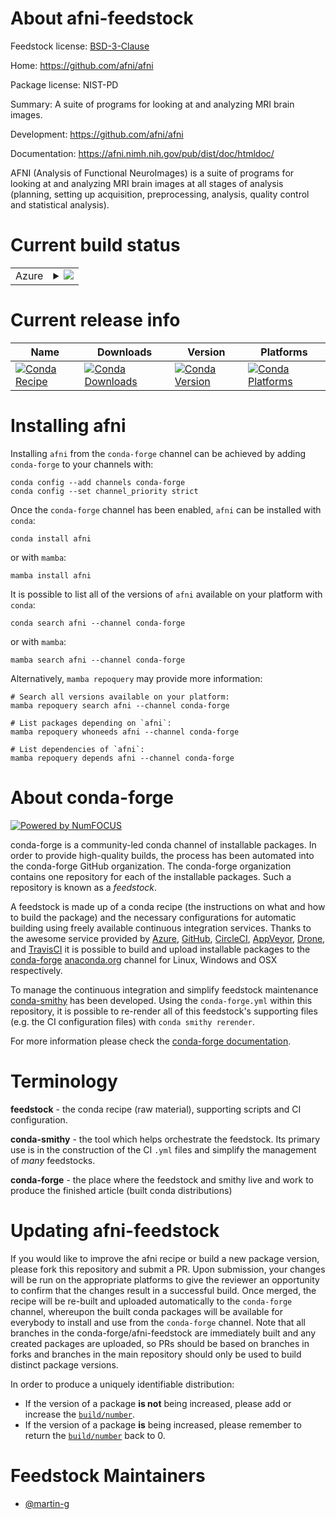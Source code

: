About afni-feedstock
====================

Feedstock license: [BSD-3-Clause](https://github.com/conda-forge/afni-feedstock/blob/main/LICENSE.txt)

Home: https://github.com/afni/afni

Package license: NIST-PD

Summary: A suite of programs for looking at and analyzing MRI brain images.

Development: https://github.com/afni/afni

Documentation: https://afni.nimh.nih.gov/pub/dist/doc/htmldoc/

AFNI (Analysis of Functional NeuroImages) is a suite of programs for looking at and analyzing MRI brain images at all stages of analysis (planning, setting up acquisition, preprocessing, analysis, quality control and statistical analysis).

Current build status
====================


<table>
    
  <tr>
    <td>Azure</td>
    <td>
      <details>
        <summary>
          <a href="https://dev.azure.com/conda-forge/feedstock-builds/_build/latest?definitionId=25083&branchName=main">
            <img src="https://dev.azure.com/conda-forge/feedstock-builds/_apis/build/status/afni-feedstock?branchName=main">
          </a>
        </summary>
        <table>
          <thead><tr><th>Variant</th><th>Status</th></tr></thead>
          <tbody><tr>
              <td>linux_64_numpy1.22python3.10.____cpython</td>
              <td>
                <a href="https://dev.azure.com/conda-forge/feedstock-builds/_build/latest?definitionId=25083&branchName=main">
                  <img src="https://dev.azure.com/conda-forge/feedstock-builds/_apis/build/status/afni-feedstock?branchName=main&jobName=linux&configuration=linux%20linux_64_numpy1.22python3.10.____cpython" alt="variant">
                </a>
              </td>
            </tr><tr>
              <td>linux_64_numpy1.22python3.9.____cpython</td>
              <td>
                <a href="https://dev.azure.com/conda-forge/feedstock-builds/_build/latest?definitionId=25083&branchName=main">
                  <img src="https://dev.azure.com/conda-forge/feedstock-builds/_apis/build/status/afni-feedstock?branchName=main&jobName=linux&configuration=linux%20linux_64_numpy1.22python3.9.____cpython" alt="variant">
                </a>
              </td>
            </tr><tr>
              <td>linux_64_numpy1.23python3.11.____cpython</td>
              <td>
                <a href="https://dev.azure.com/conda-forge/feedstock-builds/_build/latest?definitionId=25083&branchName=main">
                  <img src="https://dev.azure.com/conda-forge/feedstock-builds/_apis/build/status/afni-feedstock?branchName=main&jobName=linux&configuration=linux%20linux_64_numpy1.23python3.11.____cpython" alt="variant">
                </a>
              </td>
            </tr><tr>
              <td>linux_64_numpy1.26python3.12.____cpython</td>
              <td>
                <a href="https://dev.azure.com/conda-forge/feedstock-builds/_build/latest?definitionId=25083&branchName=main">
                  <img src="https://dev.azure.com/conda-forge/feedstock-builds/_apis/build/status/afni-feedstock?branchName=main&jobName=linux&configuration=linux%20linux_64_numpy1.26python3.12.____cpython" alt="variant">
                </a>
              </td>
            </tr><tr>
              <td>linux_64_numpy2python3.13.____cp313</td>
              <td>
                <a href="https://dev.azure.com/conda-forge/feedstock-builds/_build/latest?definitionId=25083&branchName=main">
                  <img src="https://dev.azure.com/conda-forge/feedstock-builds/_apis/build/status/afni-feedstock?branchName=main&jobName=linux&configuration=linux%20linux_64_numpy2python3.13.____cp313" alt="variant">
                </a>
              </td>
            </tr>
          </tbody>
        </table>
      </details>
    </td>
  </tr>
</table>

Current release info
====================

| Name | Downloads | Version | Platforms |
| --- | --- | --- | --- |
| [![Conda Recipe](https://img.shields.io/badge/recipe-afni-green.svg)](https://anaconda.org/conda-forge/afni) | [![Conda Downloads](https://img.shields.io/conda/dn/conda-forge/afni.svg)](https://anaconda.org/conda-forge/afni) | [![Conda Version](https://img.shields.io/conda/vn/conda-forge/afni.svg)](https://anaconda.org/conda-forge/afni) | [![Conda Platforms](https://img.shields.io/conda/pn/conda-forge/afni.svg)](https://anaconda.org/conda-forge/afni) |

Installing afni
===============

Installing `afni` from the `conda-forge` channel can be achieved by adding `conda-forge` to your channels with:

```
conda config --add channels conda-forge
conda config --set channel_priority strict
```

Once the `conda-forge` channel has been enabled, `afni` can be installed with `conda`:

```
conda install afni
```

or with `mamba`:

```
mamba install afni
```

It is possible to list all of the versions of `afni` available on your platform with `conda`:

```
conda search afni --channel conda-forge
```

or with `mamba`:

```
mamba search afni --channel conda-forge
```

Alternatively, `mamba repoquery` may provide more information:

```
# Search all versions available on your platform:
mamba repoquery search afni --channel conda-forge

# List packages depending on `afni`:
mamba repoquery whoneeds afni --channel conda-forge

# List dependencies of `afni`:
mamba repoquery depends afni --channel conda-forge
```


About conda-forge
=================

[![Powered by
NumFOCUS](https://img.shields.io/badge/powered%20by-NumFOCUS-orange.svg?style=flat&colorA=E1523D&colorB=007D8A)](https://numfocus.org)

conda-forge is a community-led conda channel of installable packages.
In order to provide high-quality builds, the process has been automated into the
conda-forge GitHub organization. The conda-forge organization contains one repository
for each of the installable packages. Such a repository is known as a *feedstock*.

A feedstock is made up of a conda recipe (the instructions on what and how to build
the package) and the necessary configurations for automatic building using freely
available continuous integration services. Thanks to the awesome service provided by
[Azure](https://azure.microsoft.com/en-us/services/devops/), [GitHub](https://github.com/),
[CircleCI](https://circleci.com/), [AppVeyor](https://www.appveyor.com/),
[Drone](https://cloud.drone.io/welcome), and [TravisCI](https://travis-ci.com/)
it is possible to build and upload installable packages to the
[conda-forge](https://anaconda.org/conda-forge) [anaconda.org](https://anaconda.org/)
channel for Linux, Windows and OSX respectively.

To manage the continuous integration and simplify feedstock maintenance
[conda-smithy](https://github.com/conda-forge/conda-smithy) has been developed.
Using the ``conda-forge.yml`` within this repository, it is possible to re-render all of
this feedstock's supporting files (e.g. the CI configuration files) with ``conda smithy rerender``.

For more information please check the [conda-forge documentation](https://conda-forge.org/docs/).

Terminology
===========

**feedstock** - the conda recipe (raw material), supporting scripts and CI configuration.

**conda-smithy** - the tool which helps orchestrate the feedstock.
                   Its primary use is in the construction of the CI ``.yml`` files
                   and simplify the management of *many* feedstocks.

**conda-forge** - the place where the feedstock and smithy live and work to
                  produce the finished article (built conda distributions)


Updating afni-feedstock
=======================

If you would like to improve the afni recipe or build a new
package version, please fork this repository and submit a PR. Upon submission,
your changes will be run on the appropriate platforms to give the reviewer an
opportunity to confirm that the changes result in a successful build. Once
merged, the recipe will be re-built and uploaded automatically to the
`conda-forge` channel, whereupon the built conda packages will be available for
everybody to install and use from the `conda-forge` channel.
Note that all branches in the conda-forge/afni-feedstock are
immediately built and any created packages are uploaded, so PRs should be based
on branches in forks and branches in the main repository should only be used to
build distinct package versions.

In order to produce a uniquely identifiable distribution:
 * If the version of a package **is not** being increased, please add or increase
   the [``build/number``](https://docs.conda.io/projects/conda-build/en/latest/resources/define-metadata.html#build-number-and-string).
 * If the version of a package **is** being increased, please remember to return
   the [``build/number``](https://docs.conda.io/projects/conda-build/en/latest/resources/define-metadata.html#build-number-and-string)
   back to 0.

Feedstock Maintainers
=====================

* [@martin-g](https://github.com/martin-g/)

